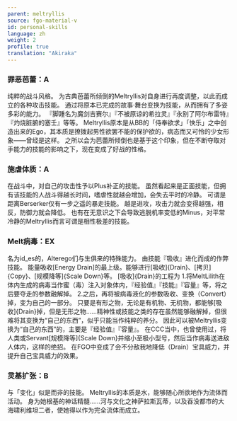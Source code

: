 ```yaml
---
parent: meltryllis
source: fgo-material-v
id: personal-skills
language: zh
weight: 2
profile: true
translation: "Akiraka"
---
```


### 罪恶芭蕾：A

纯粹的战斗风格。
为古典芭蕾所倾倒的Meltryllis对自身进行再度调整，以此而成立的各种攻击技能。
通过将原本已完成的故事·舞台变换为技能，从而拥有了多姿多彩的能力。
『脚踵名为魔剑吉赛尔』『不被原谅的希拉灵』『永别了阿尔布雷特』『灼烧脏腑的塞壬』等等。
Meltryllis原本是从BB的「侍奉欲求」「快乐」之中创造出来的Ego，其本质是撩拨起男性欲罢不能的保护欲的，病态而又可怜的少女形象——曾经是这样。
之所以会为芭蕾所倾倒也是基于这个印象，但在不断夺取对手能力的技能的影响之下，现在变成了好战的性格。

### 施虐体质：A

在战斗中，对自己的攻击性予以Plus补正的技能。
虽然看起来是正面技能，但拥有该技能的人战斗得越长时间，嗜虐性就越会增加，会失去平时的冷静。
可谓是距离Berserker仅有一步之遥的暴走技能。
越是进攻，攻击力就会变得越强，相反，防御力就会降低。
也有在无意识之下会导致逃脱机率变低的Minus，对平常冷静的Meltryllis而言可谓是相性极差的技能。

### Melt病毒：EX

名为id_es的，Alterego们与生俱来的特殊能力。
由技能『吸收』进化而成的作弊技能。
能量吸收[Energy Drain]的最上级。能够进行[吸收]{Drain}、[拷贝]{Copy}、[规模降等]{Scale Down}等。
[吸收]{Drain}的工程为
1.将MeltLilith在体内生成的病毒当作蜜（毒）注入对象体内，『经验值』『技能』『容量』等，将之后要夺走的参数融解掉。
2.之后，再将被病毒液化的参数吸收、变换（Convert）掉，变为自己的一部分。
只要是有形之物，无论是有机物、无机物，都能够[吸收]{Drain}掉，但是无形之物……精神性或技能之类的存在虽然能够融解掉，但很难将其变换为“自己的东西”，似乎只能当作纯粹的养分。
因此可以被Meltryllis变换为“自己的东西”的，主要是『经验值』『容量』。
在CCC当中，也曾使用过，将人类或Servant[规模降等]{Scale Down}并缩小至极小型号，然后当作病毒送进敌人体内，这样的绝招。
在FGO中变成了会不分敌我地降低（Drain）宝具威力，并提升自己宝具威力的效果。

### 灵基扩张：B

与「变化」似是而非的技能。
Meltryllis的本质是水，能够随心所欲地作为流体而活动。
身为她根基的神话精髓……河与文化之神萨拉斯瓦蒂，以及吞没都市的大海啸利维坦二者，使她得以作为完全流体而成立。
